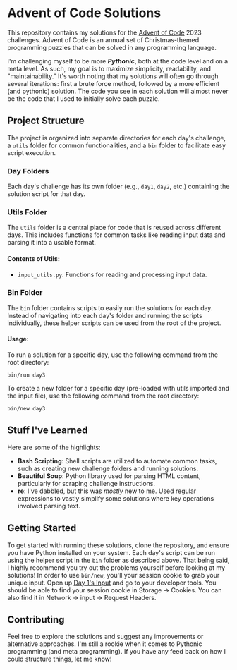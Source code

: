 # Advent of Code Solutions

This repository contains my solutions for the [Advent of Code](https://adventofcode.com/) 2023 challenges. Advent of Code is an annual set of Christmas-themed programming puzzles that can be solved in any programming language.

I'm challenging myself to be more ***Pythonic***, both at the code level and on a meta level. As such, my goal is to maximize simplicity, readability, and "maintainability." It's worth noting that my solutions will often go through several iterations: first a brute force method, followed by a more efficient (and pythonic) solution. The code you see in each solution will almost never be the code that I used to initially solve each puzzle. 

## Project Structure

The project is organized into separate directories for each day's challenge, a `utils` folder for common functionalities, and a `bin` folder to facilitate easy script execution.

### Day Folders

Each day's challenge has its own folder (e.g., `day1`, `day2`, etc.) containing the solution script for that day.

### Utils Folder

The `utils` folder is a central place for code that is reused across different days. This includes functions for common tasks like reading input data and parsing it into a usable format.

#### Contents of Utils:

- `input_utils.py`: Functions for reading and processing input data.

### Bin Folder

The `bin` folder contains scripts to easily run the solutions for each day. Instead of navigating into each day's folder and running the scripts individually, these helper scripts can be used from the root of the project.

#### Usage:

To run a solution for a specific day, use the following command from the root directory:

```
bin/run day3
```

To create a new folder for a specific day (pre-loaded with utils imported and the input file), use the following command from the root directory:
```
bin/new day3
```

## Stuff I've Learned

Here are some of the highlights:

- **Bash Scripting**: Shell scripts are utilized to automate common tasks, such as creating new challenge folders and running solutions.
- **Beautiful Soup**: Python library used for parsing HTML content, particularly for scraping challenge instructions.
- **re**: I've dabbled, but this was *mostly* new to me. Used regular expressions to vastly simplify some solutions where key operations involved parsing text. 


## Getting Started

To get started with running these solutions, clone the repository, and ensure you have Python installed on your system. Each day's script can be run using the helper script in the `bin` folder as described above. That being said, I highly recommend you try out the problems yourself before looking at my solutions! In order to use `bin/new`, you'll your session cookie to grab your unique input. Open up [Day 1's Input](https://adventofcode.com/2023/day/1/input) and go to your developer tools. You should be able to find your session cookie in Storage -> Cookies. You can also find it in Network -> input -> Request Headers. 

## Contributing

Feel free to explore the solutions and suggest any improvements or alternative approaches. I'm still a rookie when it comes to Pythonic programming (and meta programming). If you have any feed back on how I could structure things, let me know!
